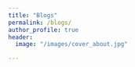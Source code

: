 ```yaml
---
title: "Blogs"
permalink: /blogs/
author_profile: true
header:
  image: "/images/cover_about.jpg"

---
```

